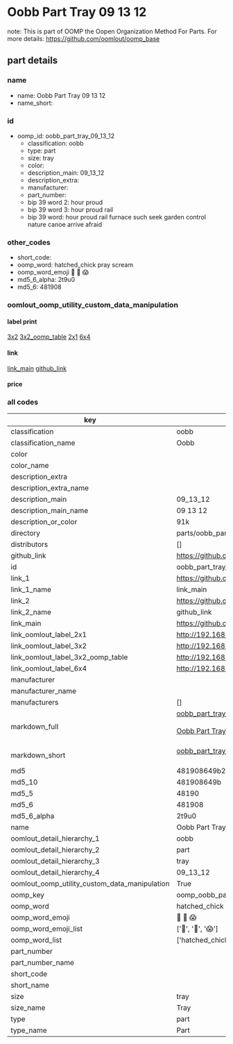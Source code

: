 # Oobb Part Tray 09 13 12  

note: This is part of OOMP the Oopen Organization Method For Parts. For more details: https://github.com/oomlout/oomp_base

##  part details





### name
* name: Oobb Part Tray 09 13 12
* name_short: 
### id
* oomp_id: oobb_part_tray_09_13_12
  * classification: oobb
  * type: part
  * size: tray
  * color: 
  * description_main: 09_13_12
  * description_extra: 
  * manufacturer: 
  * part_number: 
  * bip 39 word 2: hour proud
  * bip 39 word 3: hour proud rail
  * bip 39 word: hour proud rail furnace such seek garden control nature canoe arrive afraid

### other_codes
* short_code: 
* oomp_word: hatched_chick pray scream
* oomp_word_emoji :hatched_chick: :pray: :scream:
* md5_6_alpha: 2t9u0
* md5_6: 481908






### oomlout_oomp_utility_custom_data_manipulation
#### label print
[3x2](http://192.168.1.245:1112/?label=oomp%202t9u0)
[3x2_oomp_table](http://192.168.1.107:1112/?label=oomp%202t9u0)
[2x1](http://192.168.1.242:1112/?label=oomp%202t9u0)
[6x4](http://192.168.1.55:1112/?label=oomp%202t9u0)    

#### link

[link_main](https://github.com/oomlout/oomlout_oomp_current_version_messy/tree/main/parts/oobb_part_tray_09_13_12) [github_link](https://github.com/oomlout/oomlout_oomp_part_src/tree/main/parts/oobb_part_tray_09_13_12)                             

#### price







### all codes 
| key | value |  
| --- | --- |  
| classification | oobb |  
| classification_name | Oobb |  
| color |  |  
| color_name |  |  
| description_extra |  |  
| description_extra_name |  |  
| description_main | 09_13_12 |  
| description_main_name | 09 13 12 |  
| description_or_color | 91k |  
| directory | parts/oobb_part_tray_09_13_12 |  
| distributors | [] |  
| github_link | https://github.com/oomlout/oomlout_oomp_part_src/tree/main/parts/oobb_part_tray_09_13_12 |  
| id | oobb_part_tray_09_13_12 |  
| link_1 | https://github.com/oomlout/oomlout_oomp_current_version_messy/tree/main/parts/oobb_part_tray_09_13_12 |  
| link_1_name | link_main |  
| link_2 | https://github.com/oomlout/oomlout_oomp_part_src/tree/main/parts/oobb_part_tray_09_13_12 |  
| link_2_name | github_link |  
| link_main | https://github.com/oomlout/oomlout_oomp_current_version_messy/tree/main/parts/oobb_part_tray_09_13_12 |  
| link_oomlout_label_2x1 | http://192.168.1.242:1112/?label=oomp%202t9u0 |  
| link_oomlout_label_3x2 | http://192.168.1.245:1112/?label=oomp%202t9u0 |  
| link_oomlout_label_3x2_oomp_table | http://192.168.1.107:1112/?label=oomp%202t9u0 |  
| link_oomlout_label_6x4 | http://192.168.1.55:1112/?label=oomp%202t9u0 |  
| manufacturer |  |  
| manufacturer_name |  |  
| manufacturers | [] |  
| markdown_full | [oobb_part_tray_09_13_12](https://github.com/oomlout/oomlout_oomp_current_version_messy/tree/main/parts/oobb_part_tray_09_13_12)<br>[](https://github.com/oomlout/oomlout_oomp_current_version_messy/tree/main/parts/oobb_part_tray_09_13_12)<br>[Oobb Part Tray 09 13 12](https://github.com/oomlout/oomlout_oomp_current_version_messy/tree/main/parts/oobb_part_tray_09_13_12)<br><br> |  
| markdown_short | [oobb_part_tray_09_13_12](https://github.com/oomlout/oomlout_oomp_current_version_messy/tree/main/parts/oobb_part_tray_09_13_12)<br><br> |  
| md5 | 481908649b2f6bf70c6c35e561eb3372 |  
| md5_10 | 481908649b |  
| md5_5 | 48190 |  
| md5_6 | 481908 |  
| md5_6_alpha | 2t9u0 |  
| name | Oobb Part Tray 09 13 12 |  
| oomlout_detail_hierarchy_1 | oobb |  
| oomlout_detail_hierarchy_2 | part |  
| oomlout_detail_hierarchy_3 | tray |  
| oomlout_detail_hierarchy_4 | 09_13_12 |  
| oomlout_oomp_utility_custom_data_manipulation | True |  
| oomp_key | oomp_oobb_part_tray_09_13_12 |  
| oomp_word | hatched_chick pray scream |  
| oomp_word_emoji | :hatched_chick: :pray: :scream: |  
| oomp_word_emoji_list | [':hatched_chick:', ':pray:', ':scream:'] |  
| oomp_word_list | ['hatched_chick', 'pray', 'scream'] |  
| part_number |  |  
| part_number_name |  |  
| short_code |  |  
| short_name |  |  
| size | tray |  
| size_name | Tray |  
| type | part |  
| type_name | Part |  
